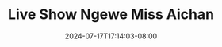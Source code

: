 --- 
title: "Live Show Ngewe Miss Aichan"
description: "download bokep Live Show Ngewe Miss Aichan durasi panjang   terbaru"
date: 2024-07-17T17:14:03-08:00
file_code: "am5vrqt3zxeh"
draft: false
cover: "fekpgcz34kyitr25.jpg"
tags: ["Live", "Show", "Ngewe", "Miss", "Aichan", "bokep-indo", "bokep-viral", "bokep-ig"]
length: 1916
fld_id: "1482834"
foldername: "Aichan"
categories: ["Aichan"]
views: 0
---